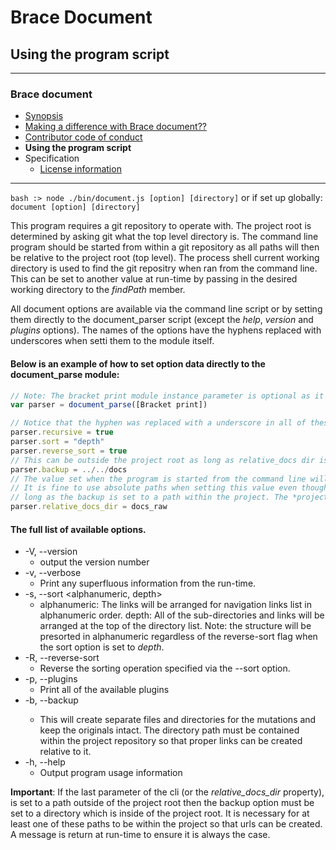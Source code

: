 # Brace Document
## Using the program script 

----
### Brace document
* [Synopsis](https://github.com/restarian/brace_document/blob/master/docs/README.md)
* [Making a difference with Brace document??](https://github.com/restarian/brace_document/blob/master/docs/contributing.md)
* [Contributor code of conduct](https://github.com/restarian/brace_document/blob/master/docs/code_of_conduct.md)
* **Using the program script**
* Specification
  * [License information](https://github.com/restarian/brace_document/blob/master/docs/specification/license.md)

----

```bash :> node ./bin/document.js [option] [directory]``` or if set up globally: ```document [option] [directory]```

This program requires a git repository to operate with. The project root is determined by asking git what the top level directory is. The command line program should be started from within a git repository as all paths will then be relative to the project root (top level). The process shell current working directory is used to find the git repositry when ran from the command line. This can be set to another value at run-time by passing in the desired working directory to the *findPath* member.

All document options are available via the command line script or by setting them directly to the document_parser script (except the *help*, *version* and *plugins* options). The names of the options have the hyphens replaced with underscores when setti them to the module itself.

#### Below is an example of how to set option data directly to the document_parse module:
```javascript
// Note: The bracket print module instance parameter is optional as it is also loaded automatically if not included.
var parser = document_parse([Bracket print])

// Notice that the hyphen was replaced with a underscore in all of these
parser.recursive = true
parser.sort = "depth" 
parser.reverse_sort = true
// This can be outside the project root as long as relative_docs dir is not.
parser.backup = ../../docs 
// The value set when the program is started from the command line will be set to the directory inputted as the manditory last parameter of the command.
// It is fine to use absolute paths when setting this value even though it is named with the word relative. This directory can be outside the project root as 
// long as the backup is set to a path within the project. The *project_root* value will be used if this is not set when calling the api programically. 
parser.relative_docs_dir = docs_raw
```

#### The full list of available options.
* -V, --version
	* output the version number
* -v, --verbose                     
	* Print any superfluous information from the run-time.
* -s, --sort <alphanumeric, depth>
	* alphanumeric: The links will be arranged for navigation links list in alphanumeric order. depth: All of the sub-directories and links will be arranged at the top of the directory list. Note: the structure will be presorted in alphanumeric regardless of the reverse-sort flag when the sort option is set to *depth*.
* -R, --reverse-sort                
	* Reverse the sorting operation specified via the --sort option.
* -p, --plugins
	* Print all of the available plugins 
* -b, --backup <directory>
	* This will create separate files and directories for the mutations and keep the originals intact. The directory path must be contained within the project repository so that proper links can be created relative to it.
* -h, --help
	* Output program usage information

**Important**: If the last parameter of the cli (or the *relative_docs_dir* property), is set to a path outside of the project root then the backup option must be set to a directory which is inside of the project root. It is necessary for at least one of these paths to be within the project so that urls can be created. A message is return at run-time to ensure it is always the case.


